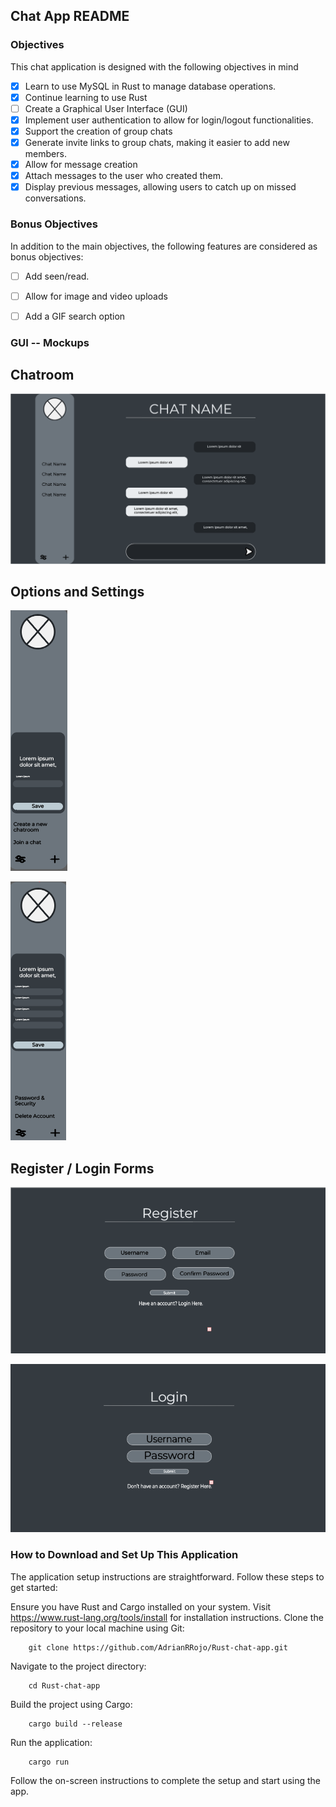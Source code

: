 ## Chat App README

### Objectives
This chat application is designed with the following objectives in mind

- [x] Learn to use MySQL in Rust to manage database operations.
- [x] Continue learning to use Rust
- [ ] Create a Graphical User Interface (GUI)
- [x] Implement user authentication to allow for login/logout functionalities.
- [x] Support the creation of group chats
- [x] Generate invite links to group chats, making it easier to add new members.
- [x] Allow for message creation
- [x] Attach messages to the user who created them.
- [x] Display previous messages, allowing users to catch up on missed conversations.

### Bonus Objectives
In addition to the main objectives, the following features are considered as bonus objectives:

- [ ] Add seen/read.
- [ ] Allow for image and video uploads
- [ ] Add a GIF search option


### GUI -- Mockups

Chatroom
---
![Chat Room](/assets/chatroom.png "Chat room")

Options and Settings
---
![Chat Room options](/assets/chatroom_options.png "Chat room options")

![Settings](/assets/Settings.png "Settings")

Register / Login Forms
---
![Register form](/assets/register.png "Register form")

![Login form](/assets/Login.png "Login form")



### How to Download and Set Up This Application
The application setup instructions are straightforward. Follow these steps to get started:

Ensure you have Rust and Cargo installed on your system. Visit <a href="https://www.rust-lang.org/tools/install" target="_blank">https://www.rust-lang.org/tools/install</a> for installation instructions.
Clone the repository to your local machine using Git:
```
    git clone https://github.com/AdrianRRojo/Rust-chat-app.git
```
Navigate to the project directory:
```
    cd Rust-chat-app
```
Build the project using Cargo:
```
    cargo build --release
```
Run the application:
```
    cargo run
```
Follow the on-screen instructions to complete the setup and start using the app.

